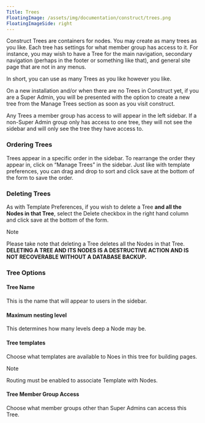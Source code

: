 ```yaml
---
Title: Trees
FloatingImage: /assets/img/documentation/construct/trees.png
FloatingImageSide: right
---
```


Construct Trees are containers for nodes. You may create as many trees as you like. Each tree has settings for what member group has access to it. For instance, you may wish to have a Tree for the main navigation, secondary navigation (perhaps in the footer or something like that), and general site page that are not in any menus.

In short, you can use as many Trees as you like however you like.

On a new installation and/or when there are no Trees in Construct yet, if you are a Super Admin, you will be presented with the option to create a new tree from the Manage Trees section as soon as you visit construct.

Any Trees a member group has access to will appear in the left sidebar. If a non-Super Admin group only has access to one tree, they will not see the sidebar and will only see the tree they have access to.

### Ordering Trees

Trees appear in a specific order in the sidebar. To rearrange the order they appear in, click on “Manage Trees” in the sidebar. Just like with template preferences, you can drag and drop to sort and click save at the bottom of the form to save the order.

### Deleting Trees

As with Template Preferences, if you wish to delete a Tree **and all the Nodes in that Tree**, select the Delete checkbox in the right hand column and click save at the bottom of the form.

<div class="content-blocks__note">
	<div class="content-blocks__note-title">Note</div>
	<p>Please take note that deleting a Tree deletes all the Nodes in that Tree. <strong>DELETING A TREE AND ITS NODES IS A DESTRUCTIVE ACTION AND IS NOT RECOVERABLE WITHOUT A DATABASE BACKUP.</strong></p>
</div>

### Tree Options

#### Tree Name

This is the name that will appear to users in the sidebar.

#### Maximum nesting level

This determines how many levels deep a Node may be.

#### Tree templates

Choose what templates are available to Noes in this tree for building pages.

<div class="content-blocks__note">
	<div class="content-blocks__note-title">Note</div>
	<p>Routing must be enabled to associate Template with Nodes.</p>
</div>

#### Tree Member Group Access

Choose what member groups other than Super Admins can access this Tree.
